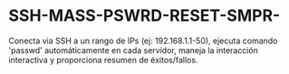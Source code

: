 # SSH-MASS-PSWRD-RESET-SMPR-
Conecta via SSH a un rango de IPs (ej: 192.168.1.1-50), ejecuta comando 'passwd' automáticamente en cada servidor, maneja la interacción interactiva y proporciona resumen de éxitos/fallos. 
